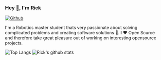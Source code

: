 ### Hey 👋, I'm Rick

[![Github](https://img.shields.io/github/followers/rickstaa?label=Follow&style=social)](https://github.com/rickstaa)

I'm a Robotics master student thats very passionate about solving complicated problems and creating software solutions :robot:. I :heart: Open Source and therefore take great pleasure out of working on interesting opensource projects.

![Top Langs](https://github-readme-stats.vercel.app/api/top-langs/?username=rickstaa&layout=compact&langs_count=10)
![Rick's github stats](https://github-readme-stats.vercel.app/api?username=rickstaa&show_icons=true&count_private=true&line_height=25)
